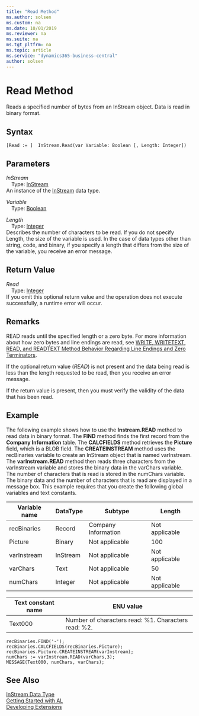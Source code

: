 ```yaml
---
title: "Read Method"
ms.author: solsen
ms.custom: na
ms.date: 10/01/2019
ms.reviewer: na
ms.suite: na
ms.tgt_pltfrm: na
ms.topic: article
ms.service: "dynamics365-business-central"
author: solsen
---
```

[//]: # (START>DO_NOT_EDIT)
[//]: # (IMPORTANT:Do not edit any of the content between here and the END>DO_NOT_EDIT.)
[//]: # (Any modifications should be made in the .xml files in the ModernDev repo.)
# Read Method
Reads a specified number of bytes from an InStream object. Data is read in binary format.


## Syntax
```
[Read := ]  InStream.Read(var Variable: Boolean [, Length: Integer])
```
## Parameters
*InStream*  
&emsp;Type: [InStream](instream-data-type.md)  
An instance of the [InStream](instream-data-type.md) data type.  

*Variable*  
&emsp;Type: [Boolean](../boolean/boolean-data-type.md)  
  
*Length*  
&emsp;Type: [Integer](../integer/integer-data-type.md)  
Describes the number of characters to be read. If you do not specify Length, the size of the variable is used. In the case of data types other than string, code, and binary, if you specify a length that differs from the size of the variable, you receive an error message.  


## Return Value
*Read*  
&emsp;Type: [Integer](../integer/integer-data-type.md)  
If you omit this optional return value and the operation does not execute successfully, a runtime error will occur.    


[//]: # (IMPORTANT: END>DO_NOT_EDIT)

## Remarks  
READ reads until the specified length or a zero byte. For more information about how zero bytes and line endings are read, see [WRITE, WRITETEXT, READ, and READTEXT Method Behavior Regarding Line Endings and Zero Terminators](../../devenv-write-read-methods-line-break-behavior.md).

If the optional return value \(*READ*\) is not present and the data being read is less than the length requested to be read, then you receive an error message.  
  
 If the return value is present, then you must verify the validity of the data that has been read.  
  
## Example  
 The following example shows how to use the **Instream.READ** method to read data in binary format. The **FIND** method finds the first record from the **Company Information** table. The **CALCFIELDS** method retrieves the **Picture** field, which is a BLOB field. The **CREATEINSTREAM** method uses the recBinaries variable to create an InStream object that is named varInstream. The **varInstream.READ** method then reads three characters from the varInstream variable and stores the binary data in the varChars variable. The number of characters that is read is stored in the numChars variable. The binary data and the number of characters that is read are displayed in a message box. This example requires that you create the following global variables and text constants.  
  
|Variable name|DataType|Subtype|Length|  
|-------------------|--------------|-------------|------------|  
|recBinaries|Record|Company Information|Not applicable|  
|Picture|Binary|Not applicable|100|  
|varInstream|InStream|Not applicable|Not applicable|  
|varChars|Text|Not applicable|50|  
|numChars|Integer|Not applicable|Not applicable|  
  
|Text constant name|ENU value|  
|------------------------|---------------|  
|Text000|Number of characters read: %1. Characters read: %2.|  
  
```  
recBinaries.FIND('-');  
recBinaries.CALCFIELDS(recBinaries.Picture);  
recBinaries.Picture.CREATEINSTREAM(varInstream);  
numChars := varInstream.READ(varChars,3);  
MESSAGE(Text000, numChars, varChars);  
```  
  

## See Also
[InStream Data Type](instream-data-type.md)  
[Getting Started with AL](../../devenv-get-started.md)  
[Developing Extensions](../../devenv-dev-overview.md)